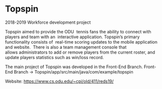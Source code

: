 # Topspin
2018-2019 Workforce development project 

 Topspin aimed to provide the ODU  tennis fans the ability to connect with players and team with an  interactive application. 
 Topspin’s primary functionality consists of  real-time scoring updates to the mobile application and website.  
 There is also a team management console that allows administrators to add or remove players from the current roster,
 and update players statistics such as win/loss record. 
 
 The main project of Topspin was developed in the Front-End Branch.
 Front-End Branch -> Topspin/app/src/main/java/com/example/topspin

Website: https://www.cs.odu.edu/~cpi/old/411/reds19/
